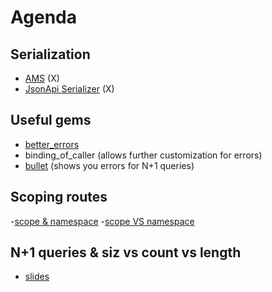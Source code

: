 # Agenda

## Serialization

- [AMS](https://github.com/rails-api/active_model_serializers/tree/0-10-stable) (X)
- [JsonApi Serializer](https://github.com/jsonapi-serializer/jsonapi-serializer) (X)

## Useful gems

- [better_errors](https://github.com/BetterErrors/better_errors)
- binding_of_caller (allows further customization for errors)
- [bullet](https://github.com/flyerhzm/bullet) (shows you errors for N+1 queries)

## Scoping routes

-[scope & namespace](https://guides.rubyonrails.org/routing.html#controller-namespaces-and-routing)
-[scope VS namespace](https://skyxu.me/2021/02/11/rails-nested-routes-scope-vs-namespace/)

## N+1 queries & siz vs count vs length

- [slides](https://docs.google.com/presentation/d/1QqBknZRdiZAruEW7KD9IytUSXwPRwS6IEB3-mjdJKQI/edit?usp=sharing)

